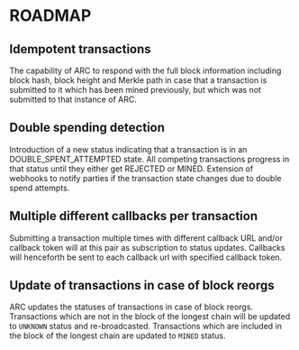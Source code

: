# ROADMAP

## Idempotent transactions

The capability of ARC to respond with the full block information including block hash, block height and Merkle path in case that a transaction is submitted to it which has been mined previously, but which was not submitted to that instance of ARC.

## Double spending detection

Introduction of a new status indicating that a transaction is in an DOUBLE_SPENT_ATTEMPTED state. All competing transactions progress in that status until they either get REJECTED or MINED. Extension of webhooks to notify parties if the transaction state changes due to double spend attempts.

## Multiple different callbacks per transaction

Submitting a transaction multiple times with different callback URL and/or callback token will at this pair as subscription to status updates. Callbacks will henceforth be sent to each callback url with specified callback token.

## Update of transactions in case of block reorgs

ARC updates the statuses of transactions in case of block reorgs. Transactions which are not in the block of the longest chain will be updated to `UNKNOWN` status and re-broadcasted. Transactions which are included in the block of the longest chain are updated to `MINED` status.
